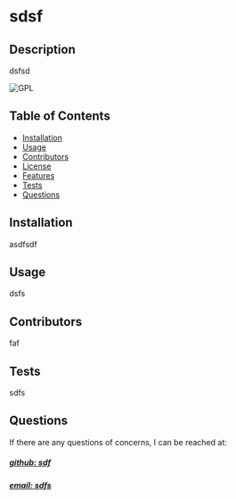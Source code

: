 
# sdsf

## Description
dsfsd

![GPL](GPL)

## Table of Contents
- [Installation](#installation)
- [Usage](#usage)
- [Contributors](#contributors)
- [License](#license)
- [Features](#features)
- [Tests](#tests)
- [Questions](#questions)

## Installation
asdfsdf

## Usage
dsfs


## Contributors
faf


## Tests
sdfs

## Questions
If there are any questions of concerns, I can be reached at:
##### [github: sdf](https://github.com/sdf})
##### [email: sdfs](mailto:sdfs)